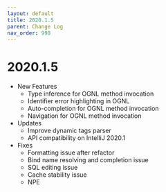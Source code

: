 ```yaml
---
layout: default
title: 2020.1.5
parent: Change Log
nav_order: 998
---
```


# 2020.1.5
  * New Features
      * Type inference for OGNL method invocation
      * Identifier error highlighting in OGNL
      * Auto-completion for OGNL method invocation
      * Navigation for OGNL method invocation
  * Updates
      * Improve dynamic tags parser
      * API compatibility on IntelliJ 2020.1
  * Fixes
      * Formatting issue after refactor
      * Bind name resolving and completion issue
      * SQL editing issue
      * Cache stability issue
      * NPE
